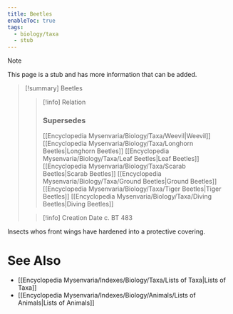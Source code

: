 ```yaml
---
title: Beetles
enableToc: true
tags:
  - biology/taxa
  - stub
---
```


> [!note]
> This page is a stub and has more information that can be added.

> [!summary] Beetles
> > [!info] Relation
> > ### Supersedes 
> > [[Encyclopedia Mysenvaria/Biology/Taxa/Weevil|Weevil]]
> > [[Encyclopedia Mysenvaria/Biology/Taxa/Longhorn Beetles|Longhorn Beetles]]
> > [[Encyclopedia Mysenvaria/Biology/Taxa/Leaf Beetles|Leaf Beetles]]
> > [[Encyclopedia Mysenvaria/Biology/Taxa/Scarab Beetles|Scarab Beetles]]
> > [[Encyclopedia Mysenvaria/Biology/Taxa/Ground Beetles|Ground Beetles]]
> > [[Encyclopedia Mysenvaria/Biology/Taxa/Tiger Beetles|Tiger Beetles]]
> > [[Encyclopedia Mysenvaria/Biology/Taxa/Diving Beetles|Diving Beetles]]
>
> > [!info] Creation Date
> > c. BT 483

Insects whos front wings have hardened into a protective covering.

# See Also
- [[Encyclopedia Mysenvaria/Indexes/Biology/Taxa/Lists of Taxa|Lists of Taxa]]
- [[Encyclopedia Mysenvaria/Indexes/Biology/Animals/Lists of Animals|Lists of Animals]]
